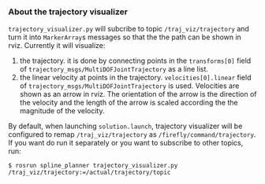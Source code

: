### About the trajectory visualizer

`trajectory_visualizer.py` will subcribe to topic `/traj_viz/trajectory` and turn it into `MarkerArray`s messages so that the the path can be shown in rviz. Currently it will visualize:

1. the trajectory. it is done by connecting points in the `transforms[0]` field of `trajectory_msgs/MultiDOFJointTrajectory` as a line list.
2. the linear velocity at points in the trajectory. `velocities[0].linear` field of `trajectory_msgs/MultiDOFJointTrajectory` is used. Velocities are shown as an arrow in rviz. The orientation of the arrow is the direction of the velocity and the length of the arrow is scaled according the the magnitude of the velocity.

By default, when launching `solution.launch`, trajectory visualizer will be configured to remap `/traj_viz/trajectory` as `/firefly/command/trajectory`. If you want do run it separately or you want to subscribe to other topics, run:

```shell
$ rosrun spline_planner trajectory_visualizer.py /traj_viz/trajectory:=/actual/trajectory/topic
```